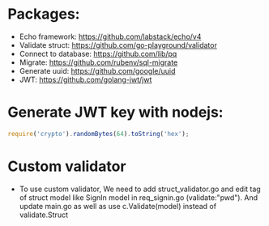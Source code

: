 # Packages:

- Echo framework: https://github.com/labstack/echo/v4
- Validate struct: https://github.com/go-playground/validator
- Connect to database: https://github.com/lib/pq
- Migrate: https://github.com/rubenv/sql-migrate
- Generate uuid: https://github.com/google/uuid
- JWT: https://github.com/golang-jwt/jwt

# Generate JWT key with nodejs:

```javascript
require('crypto').randomBytes(64).toString('hex');
```

# Custom validator

- To use custom validator, We need to add struct_validator.go and edit tag of struct model like SignIn model in req_signin.go (validate:"pwd"). And update main.go as well as use c.Validate(model) instead of validate.Struct
